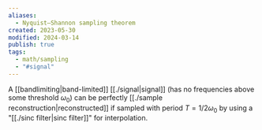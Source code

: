 ```yaml
---
aliases:
  - Nyquist–Shannon sampling theorem
created: 2023-05-30
modified: 2024-03-14
publish: true
tags:
  - math/sampling
  - "#signal"
---
```

A [[bandlimiting|band-limited]] [[./signal|signal]] (has no frequencies above some threshold $\omega_0$) can be perfectly [[./sample reconstruction|reconstructed]] if sampled with period $T = 1/2\omega_0$ by using a "[[./sinc filter|sinc filter]]" for interpolation.